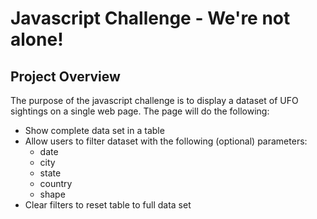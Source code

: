 # Javascript Challenge - We're not alone!

## Project Overview

The purpose of the javascript challenge is to display a dataset of UFO sightings on a single web page.  The page will do the following:
* Show complete data set in a table
* Allow users to filter dataset with the following (optional) parameters:
    * date
    * city
    * state
    * country
    * shape
* Clear filters to reset table to full data set